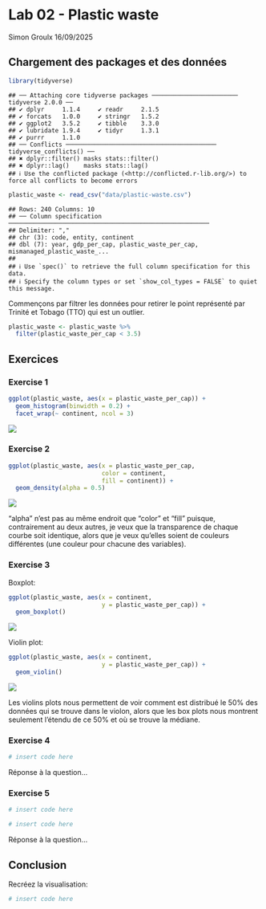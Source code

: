 Lab 02 - Plastic waste
================
Simon Groulx
16/09/2025

## Chargement des packages et des données

``` r
library(tidyverse) 
```

    ## ── Attaching core tidyverse packages ──────────────────────── tidyverse 2.0.0 ──
    ## ✔ dplyr     1.1.4     ✔ readr     2.1.5
    ## ✔ forcats   1.0.0     ✔ stringr   1.5.2
    ## ✔ ggplot2   3.5.2     ✔ tibble    3.3.0
    ## ✔ lubridate 1.9.4     ✔ tidyr     1.3.1
    ## ✔ purrr     1.1.0     
    ## ── Conflicts ────────────────────────────────────────── tidyverse_conflicts() ──
    ## ✖ dplyr::filter() masks stats::filter()
    ## ✖ dplyr::lag()    masks stats::lag()
    ## ℹ Use the conflicted package (<http://conflicted.r-lib.org/>) to force all conflicts to become errors

``` r
plastic_waste <- read_csv("data/plastic-waste.csv")
```

    ## Rows: 240 Columns: 10
    ## ── Column specification ────────────────────────────────────────────────────────
    ## Delimiter: ","
    ## chr (3): code, entity, continent
    ## dbl (7): year, gdp_per_cap, plastic_waste_per_cap, mismanaged_plastic_waste_...
    ## 
    ## ℹ Use `spec()` to retrieve the full column specification for this data.
    ## ℹ Specify the column types or set `show_col_types = FALSE` to quiet this message.

Commençons par filtrer les données pour retirer le point représenté par
Trinité et Tobago (TTO) qui est un outlier.

``` r
plastic_waste <- plastic_waste %>%
  filter(plastic_waste_per_cap < 3.5)
```

## Exercices

### Exercise 1

``` r
ggplot(plastic_waste, aes(x = plastic_waste_per_cap)) +
  geom_histogram(binwidth = 0.2) +
  facet_wrap(~ continent, ncol = 3)
```

![](lab-02_files/figure-gfm/plastic-waste-continent-1.png)<!-- -->

### Exercise 2

``` r
ggplot(plastic_waste, aes(x = plastic_waste_per_cap,
                          color = continent,
                          fill = continent)) +
  geom_density(alpha = 0.5)
```

![](lab-02_files/figure-gfm/plastic-waste-density-1.png)<!-- -->

“alpha” n’est pas au même endroit que “color” et “fill” puisque,
contrairement au deux autres, je veux que la transparence de chaque
courbe soit identique, alors que je veux qu’elles soient de couleurs
différentes (une couleur pour chacune des variables).

### Exercise 3

Boxplot:

``` r
ggplot(plastic_waste, aes(x = continent,
                          y = plastic_waste_per_cap)) +
  geom_boxplot()
```

![](lab-02_files/figure-gfm/plastic-waste-boxplot-1.png)<!-- -->

Violin plot:

``` r
ggplot(plastic_waste, aes(x = continent,
                          y = plastic_waste_per_cap)) +
  geom_violin()
```

![](lab-02_files/figure-gfm/plastic-waste-violin-1.png)<!-- -->

Les violins plots nous permettent de voir comment est distribué le 50%
des données qui se trouve dans le violon, alors que les box plots nous
montrent seulement l’étendu de ce 50% et où se trouve la médiane.

### Exercise 4

``` r
# insert code here
```

Réponse à la question…

### Exercise 5

``` r
# insert code here
```

``` r
# insert code here
```

Réponse à la question…

## Conclusion

Recréez la visualisation:

``` r
# insert code here
```
